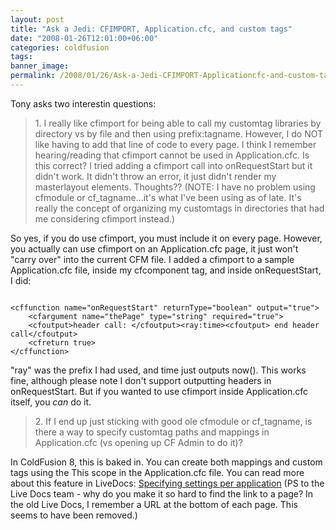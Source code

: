 ```yaml
---
layout: post
title: "Ask a Jedi: CFIMPORT, Application.cfc, and custom tags"
date: "2008-01-26T12:01:00+06:00"
categories: coldfusion 
tags: 
banner_image: 
permalink: /2008/01/26/Ask-a-Jedi-CFIMPORT-Applicationcfc-and-custom-tags
---
```


Tony asks two interestin questions:

<blockquote>
<p>
1. I really like cfimport for being able to call my customtag libraries by directory vs by file and then using prefix:tagname.  However, I do NOT like having to add that line of code to every page.  I think I remember hearing/reading that cfimport cannot be used in Application.cfc. Is this correct? I tried adding a cfimport call into onRequestStart but it didn't work.  It didn't throw an error, it just didn't render my masterlayout elements.  Thoughts??  (NOTE:  I have no problem
using cfmodule or cf_tagname...it's what I've been using as of late. It's really the concept of organizing my customtags in directories that had me considering
cfimport instead.)
</p>
</blockquote>

So yes, if you do use cfimport, you must include it on every page. However, you actually can use cfimport on an Application.cfc page, it just won't "carry over" into the current CFM file. I added a cfimport to a sample Application.cfc file, inside my cfcomponent tag, and inside onRequestStart, I did:

<code>
&lt;cffunction name="onRequestStart" returnType="boolean" output="true"&gt;
	&lt;cfargument name="thePage" type="string" required="true"&gt;
	&lt;cfoutput&gt;header call: &lt;/cfoutput&gt;&lt;ray:time&gt;&lt;cfoutput&gt; end header call&lt;/cfoutput&gt;
	&lt;cfreturn true&gt;
&lt;/cffunction&gt;
</code>

"ray" was the prefix I had used, and time just outputs now(). This works fine, although please note I don't support outputting headers in onRequestStart. But if you wanted to use cfimport inside Application.cfc itself, you <i>can</i> do it.

<blockquote>
<p>
2. If I end up just sticking with good ole cfmodule or cf_tagname, is there a way to specify customtag paths and mappings in Application.cfc (vs opening up CF Admin to do it)?
</p>
</blockquote>

In ColdFusion 8, this is baked in. You can create both mappings and custom tags using the This scope in the Application.cfc file. You can read more about this feature in LiveDocs: <a href="http://livedocs.adobe.com/coldfusion/8/htmldocs/appFramework_04.html#1203247">Specifying settings per application</a> (PS to the Live Docs team - why do you make it so hard to find the link to a page? In the old Live Docs, I remember a URL at the bottom of each page. This seems to have been removed.)